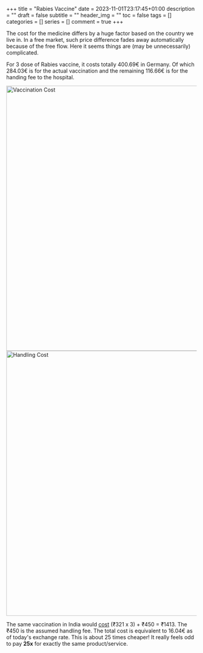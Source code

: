 +++
title = "Rabies Vaccine"
date = 2023-11-01T23:17:45+01:00
description = ""
draft = false
subtitle = ""
header_img = ""
toc = false
tags = []
categories = []
series = []
comment = true
+++

The cost for the medicine differs by a huge factor based on the country we live in. In a free market, such price difference fades away automatically because of the free flow. Here it seems things are (may be unnecessarily) complicated.

For 3 dose of Rabies vaccine, it costs totally 400.69€ in Germany. Of which 284.03€ is for the actual vaccination and the remaining 116.66€ is for the handing fee to the hospital.

<img src="../../img/rabies-vaccine/Rabipur_Injection.png" title="Vaccination Cost" width="700">  

<img src="../../img/rabies-vaccine/Rabipur_Service.png" title="Handling Cost" width="700">  


The same vaccination in India would [cost](https://www.1mg.com/drugs/rabipur-vaccine-143726?wpsrc=Google+Organic+Search) (₹321 x 3) + ₹450 = ₹1413. The ₹450 is the assumed handling fee. The total cost is equivalent to 16.04€ as of today's exchange rate.  This is about 25 times cheaper! It really feels odd to pay **25x** for exactly the same product/service.

